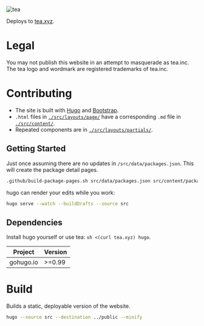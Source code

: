 ![tea](https://tea.xyz/banner.png)

Deploys to [tea.xyz].


# Legal

You may not publish this website in an attempt to masquerade as tea.inc.
The tea logo and wordmark are registered trademarks of tea.inc.


# Contributing

* The site is built with [Hugo] and [Bootstrap].
* `.html` files in [`./src/layouts/page/`] have a corresponding `.md` file in [`./src/content/`].
* Repeated components are in [`./src/layouts/partials/`].

## Getting Started
Just once assuming there are no updates in `/src/data/packages.json`. This will create the package detail pages.
```sh
.github/build-package-pages.sh src/data/packages.json src/content/packages
```


hugo can render your edits while you work:

```sh
hugo serve --watch --buildDrafts --source src
```

## Dependencies

Install hugo yourself or use tea: `sh <(curl tea.xyz) hugo`.

| Project    | Version |
|------------|---------|
| gohugo.io  |  >=0.99 |

# Build

Builds a static, deployable version of the website.

```sh
hugo --source src --destination ../public --minify
```


[tea.xyz]: https://tea.xyz
[Bootstrap]: https://getbootstrap.com/docs/5.2/getting-started/introduction/
[Hugo]: https://gohugo.io/documentation/
[`./src/layouts/page/`]: src/layouts/page
[`./src/content/`]: src/content
[`./src/layouts/partials/`]: src/layouts/partials
